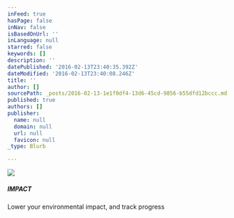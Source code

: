 ```yaml
---
inFeed: true
hasPage: false
inNav: false
isBasedOnUrl: ''
inLanguage: null
starred: false
keywords: []
description: ''
datePublished: '2016-02-13T23:40:35.392Z'
dateModified: '2016-02-13T23:40:08.246Z'
title: ''
author: []
sourcePath: _posts/2016-02-13-1e1f0df4-13d6-45cd-9856-b55dfd12bccc.md
published: true
authors: []
publisher:
  name: null
  domain: null
  url: null
  favicon: null
_type: Blurb

---
```

![](https://s3-us-west-2.amazonaws.com/the-grid-img/p/02021fc8985ab2193a0cdc131c485337ef5a7976.png)

##### IMPACT

Lower your environmental impact, and track progress